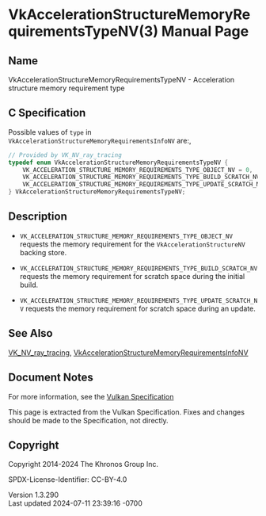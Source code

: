 # VkAccelerationStructureMemoryRequirementsTypeNV(3) Manual Page

## Name

VkAccelerationStructureMemoryRequirementsTypeNV - Acceleration structure
memory requirement type



## <a href="#_c_specification" class="anchor"></a>C Specification

Possible values of `type` in
`VkAccelerationStructureMemoryRequirementsInfoNV` are:,

``` c
// Provided by VK_NV_ray_tracing
typedef enum VkAccelerationStructureMemoryRequirementsTypeNV {
    VK_ACCELERATION_STRUCTURE_MEMORY_REQUIREMENTS_TYPE_OBJECT_NV = 0,
    VK_ACCELERATION_STRUCTURE_MEMORY_REQUIREMENTS_TYPE_BUILD_SCRATCH_NV = 1,
    VK_ACCELERATION_STRUCTURE_MEMORY_REQUIREMENTS_TYPE_UPDATE_SCRATCH_NV = 2,
} VkAccelerationStructureMemoryRequirementsTypeNV;
```

## <a href="#_description" class="anchor"></a>Description

- `VK_ACCELERATION_STRUCTURE_MEMORY_REQUIREMENTS_TYPE_OBJECT_NV`
  requests the memory requirement for the `VkAccelerationStructureNV`
  backing store.

- `VK_ACCELERATION_STRUCTURE_MEMORY_REQUIREMENTS_TYPE_BUILD_SCRATCH_NV`
  requests the memory requirement for scratch space during the initial
  build.

- `VK_ACCELERATION_STRUCTURE_MEMORY_REQUIREMENTS_TYPE_UPDATE_SCRATCH_NV`
  requests the memory requirement for scratch space during an update.

## <a href="#_see_also" class="anchor"></a>See Also

[VK_NV_ray_tracing](https://registry.khronos.org/vulkan/specs/1.3-extensions/man/html/VK_NV_ray_tracing.html),
[VkAccelerationStructureMemoryRequirementsInfoNV](https://registry.khronos.org/vulkan/specs/1.3-extensions/man/html/VkAccelerationStructureMemoryRequirementsInfoNV.html)

## <a href="#_document_notes" class="anchor"></a>Document Notes

For more information, see the <a
href="https://registry.khronos.org/vulkan/specs/1.3-extensions/html/vkspec.html#VkAccelerationStructureMemoryRequirementsTypeNV"
target="_blank" rel="noopener">Vulkan Specification</a>

This page is extracted from the Vulkan Specification. Fixes and changes
should be made to the Specification, not directly.

## <a href="#_copyright" class="anchor"></a>Copyright

Copyright 2014-2024 The Khronos Group Inc.

SPDX-License-Identifier: CC-BY-4.0

Version 1.3.290  
Last updated 2024-07-11 23:39:16 -0700
